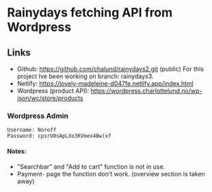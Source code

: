 # Rainydays fetching API from Wordpress

## Links

- Github: https://github.com/chalund/rainydays2.git (public) For this project Ive been working on branch: rainydays3.
- Netlify: https://lovely-madeleine-d047fe.netlify.app/index.html
- Wordpress (product API): https://wordpress.charlottelund.no/wp-json/wc/store/products

### Wordpress Admin
```
Username: Noroff
Password: cpsrU0sApLXo3KVmex4Bw(xf 
```


#### Notes:
- "Searchbar" and "Add to cart" function is not in use.
-  Payment- page the function don't work. (overview section is taken away)